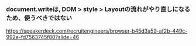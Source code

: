 
### document.writeは, DOM > style > Layoutの流れがやり直しになるため、使うべきではない

https://speakerdeck.com/recruitengineers/browser-b45d3a59-af2b-449c-992e-fd7563745f80?slide=46
